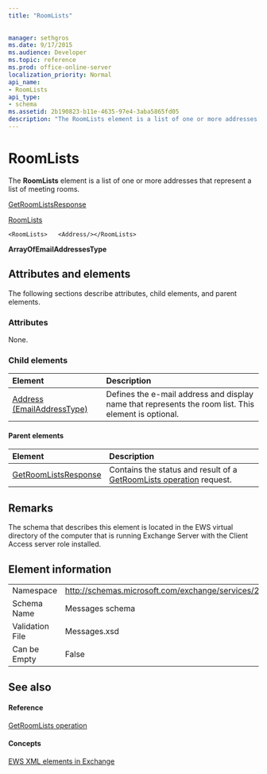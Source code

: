 ```yaml
---
title: "RoomLists"
 
 
manager: sethgros
ms.date: 9/17/2015
ms.audience: Developer
ms.topic: reference
ms.prod: office-online-server
localization_priority: Normal
api_name:
- RoomLists
api_type:
- schema
ms.assetid: 2b190823-b11e-4635-97e4-3aba5865fd05
description: "The RoomLists element is a list of one or more addresses that represent a list of meeting rooms."
---
```


# RoomLists

The **RoomLists** element is a list of one or more addresses that represent a list of meeting rooms. 
  
[GetRoomListsResponse](getroomlistsresponse.md)
  
[RoomLists](roomlists.md)
  
```
<RoomLists>   <Address/></RoomLists>
```

 **ArrayOfEmailAddressesType**
## Attributes and elements

The following sections describe attributes, child elements, and parent elements.
  
### Attributes

None.
  
### Child elements

|**Element**|**Description**|
|:-----|:-----|
|[Address (EmailAddressType)](address-emailaddresstype.md) <br/> |Defines the e-mail address and display name that represents the room list. This element is optional.  <br/> |
   
#### Parent elements

|**Element**|**Description**|
|:-----|:-----|
|[GetRoomListsResponse](getroomlistsresponse.md) <br/> |Contains the status and result of a [GetRoomLists operation](getroomlists-operation.md) request.  <br/> |
   
## Remarks

The schema that describes this element is located in the EWS virtual directory of the computer that is running Exchange Server with the Client Access server role installed.
  
## Element information

|||
|:-----|:-----|
|Namespace  <br/> |http://schemas.microsoft.com/exchange/services/2006/messages  <br/> |
|Schema Name  <br/> |Messages schema  <br/> |
|Validation File  <br/> |Messages.xsd  <br/> |
|Can be Empty  <br/> |False  <br/> |
   
## See also

#### Reference

[GetRoomLists operation](getroomlists-operation.md)
#### Concepts

[EWS XML elements in Exchange](ews-xml-elements-in-exchange.md)

